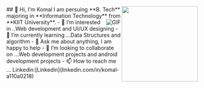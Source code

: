 <img align="right" src="https://gist.github.com/ManulMax/2d20af60d709805c55fd784ca7cba4b9" width="200"/>
## 👋 Hi, I’m Komal
 I am persuing **B. Tech** majoring in **Information Technology** from **KIIT University**.
 <img align="right" alt="GIF" src="https://media.giphy.com/media/L1R1tvI9svkIWwpVYr/giphy.gif?cid=ecf05e47s8sjgvgrybs1s7wjpofl0gnw81jpw0gmtzpkx8t9&rid=giphy.gif&ct=g" />
- 👀 I’m interested in ..Web development and UI/UX designing
- 🌱 I’m currently learning ...Data Structures and algorithm
- 💬 Ask me about anything, I am happy to help
- 💞️ I’m looking to collaborate on ...Web development projects and android development projects
- 📫 How to reach me ...
Linkedin:[Linkedin](linkedin.com/in/komal-a110a0218)
<!---
Komal324-bot/Komal324-bot is a ✨ special ✨ repository because its `README.md` (this file) appears on your GitHub profile.
You can click the Preview link to take a look at your changes.
--->
